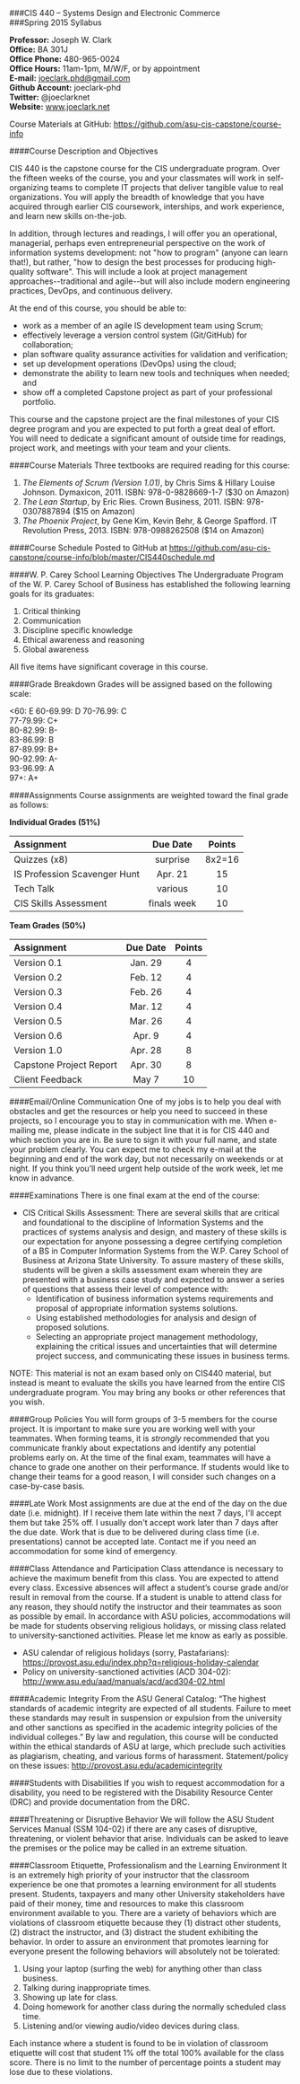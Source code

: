 ###CIS 440 – Systems Design and Electronic Commerce  
###Spring 2015 Syllabus

**Professor:**  Joseph W. Clark  
**Office:** BA 301J  
**Office Phone:**  480-965-0024  
**Office Hours:**  11am-1pm, M/W/F, or by appointment	  
**E-mail:**  joeclark.phd@gmail.com  
**Github Account:**  joeclark-phd  
**Twitter:** @joeclarknet  
**Website:** www.joeclark.net

Course Materials at GitHub:  https://github.com/asu-cis-capstone/course-info 

####Course Description and Objectives

CIS 440 is the capstone course for the CIS undergraduate program.  Over the fifteen weeks of the course, you and your classmates will work in self-organizing teams to complete IT projects that deliver tangible value to real organizations.  You will apply the breadth of knowledge that you have acquired through earlier CIS coursework, interships, and work experience, and learn new skills on-the-job.  

In addition, through lectures and readings, I will offer you an operational, managerial, perhaps even entrepreneurial perspective on the work of information systems development: not "how to program" (anyone can learn that!), but rather, "how to design the best processes for producing high-quality software".  This will include a look at project management approaches--traditional and agile--but will also include modern engineering practices, DevOps, and continuous delivery.

At the end of this course, you should be able to:

- work as a member of an agile IS development team using Scrum;
- effectively leverage a version control system (Git/GitHub) for collaboration;
- plan software quality assurance activities for validation and verification;
- set up development operations (DevOps) using the cloud;
- demonstrate the ability to learn new tools and techniques when needed; and
- show off a completed Capstone project as part of your professional portfolio.

This course and the capstone project are the final milestones of your CIS degree program and you are expected to put forth a great deal of effort.  You will need to dedicate a significant amount of outside time for readings, project work, and meetings with your team and your clients.

####Course Materials 
Three textbooks are required reading for this course:

1. *The Elements of Scrum (Version 1.01)*, by Chris Sims & Hillary Louise Johnson.  Dymaxicon, 2011.   ISBN: 978-0-9828669-1-7   ($30 on Amazon)
1. *The Lean Startup*, by Eric Ries.  Crown Business, 2011.   ISBN: 978-0307887894   ($15 on Amazon)
1. *The Phoenix Project*, by Gene Kim, Kevin Behr, & George Spafford.  IT Revolution Press, 2013.   ISBN: 978-0988262508   ($14 on Amazon)

####Course Schedule
Posted to GitHub at https://github.com/asu-cis-capstone/course-info/blob/master/CIS440schedule.md

####W. P. Carey School Learning Objectives
The Undergraduate Program of the W. P. Carey School of Business has established the following learning goals for its graduates:

1. Critical thinking
2. Communication
3. Discipline specific knowledge
4. Ethical awareness and reasoning
5. Global awareness

All five items have significant coverage in this course.

####Grade Breakdown
Grades will be assigned based on the following scale:

<60: E 
60-69.99: D
70-76.99: C  
77-79.99: C+  
80-82.99: B-  
83-86.99: B  
87-89.99: B+  
90-92.99: A-  
93-96.99: A  
97+: A+

####Assignments
Course assignments are weighted toward the final grade as follows:

**Individual Grades (51%)**

| Assignment                   | Due Date    | Points |
|:---------------------------- |:-----------:|:------:|
| Quizzes (x8)                 | surprise    | 8x2=16 |
| IS Profession Scavenger Hunt | Apr. 21     | 15     |
| Tech Talk                    | various     | 10     |
| CIS Skills Assessment        | finals week | 10     |

**Team Grades (50%)**

| Assignment              | Due Date | Points |
|:----------------------- |:--------:|:------:|
| Version 0.1             | Jan. 29  | 4      |
| Version 0.2             | Feb. 12  | 4      |
| Version 0.3             | Feb. 26  | 4      |
| Version 0.4             | Mar. 12  | 4      |
| Version 0.5             | Mar. 26  | 4      |
| Version 0.6             | Apr. 9   | 4      |
| Version 1.0             | Apr. 28  | 8      |
| Capstone Project Report | Apr. 30  | 8      |
| Client Feedback         | May 7    | 10     |


####Email/Online Communication 
One of my jobs is to help you deal with obstacles and get the resources or help you need to succeed in these projects, so I encourage you to stay in communication with me.  When e-mailing me, please indicate in the subject line that it is for CIS 440 and which section you are in.  Be sure to sign it with your full name, and state your problem clearly.  You can expect me to check my e-mail at the beginning and end of the work day, but not necessarily on weekends or at night.  If you think you’ll need urgent help outside of the work week, let me know in advance.


####Examinations 
There is one final exam at the end of the course:
- CIS Critical Skills Assessment:  There are several skills that are critical and foundational to the discipline of Information Systems and the practices of systems analysis and design, and mastery of these skills is our expectation for anyone possessing a degree certifying completion of a BS in Computer Information Systems from the W.P. Carey School of Business at Arizona State University.  To assure mastery of these skills, students will be given a skills assessment exam wherein they are presented with a business case study and expected to answer a series of questions that assess their level of competence with:
    - Identification of business information systems requirements and proposal of appropriate information systems solutions.
    - Using established methodologies for analysis and design of proposed solutions.
    - Selecting an appropriate project management methodology, explaining the critical issues and uncertainties that will determine project success, and communicating these issues in business terms.

NOTE: This material is not an exam based only on CIS440 material, but instead is meant to evaluate the skills you have learned from the entire CIS undergraduate program.  You may bring any books or other references that you wish.
	
	
####Group Policies 
You will form groups of 3-5 members for the course project.  It is important to make sure you are working well with your teammates.  When forming teams, it is *strongly* recommended that you communicate frankly about expectations and identify any potential problems early on.  At the time of the final exam, teammates will have a chance to grade one another on their performance.  If students would like to change their teams for a good reason, I will consider such changes on a case-by-case basis.

####Late Work
Most assignments are due at the end of the day on the due date (i.e. midnight).  If I receive them late within the next 7 days, I'll accept them but take 25% off.  I usually don't accept work later than 7 days after the due date.  Work that is due to be delivered during class time (i.e. presentations) cannot be accepted late.  Contact me if you need an accommodation for some kind of emergency.

####Class Attendance and Participation 
Class attendance is necessary to achieve the maximum benefit from this class. You are expected to attend every class. Excessive absences will affect a student’s course grade and/or result in removal from the course.  If a student is unable to attend class for any reason, they should notify the instructor and their teammates as soon as possible by email.  In accordance with ASU policies, accommodations will be made for students observing religious holidays, or missing class related to university-sanctioned activities.  Please let me know as early as possible.
- ASU calendar of religious holidays (sorry, Pastafarians): https://provost.asu.edu/index.php?q=religious-holiday-calendar
- Policy on university-sanctioned activities (ACD 304-02): http://www.asu.edu/aad/manuals/acd/acd304-02.html

####Academic Integrity
From the ASU General Catalog:  “The highest standards of academic integrity are expected of all students. Failure to meet these standards may result in suspension or expulsion from the university and other sanctions as specified in the academic integrity policies of the individual colleges.”  By law and regulation, this course will be conducted within the ethical standards of ASU at large, which preclude such activities as plagiarism, cheating, and various forms of harassment.  Statement/policy on these issues:    http://provost.asu.edu/academicintegrity

####Students with Disabilities
If you wish to request accommodation for a disability, you need to be registered with the Disability Resource Center (DRC) and provide documentation from the DRC.

####Threatening or Disruptive Behavior
We will follow the ASU Student Services Manual (SSM 104-02) if there are any cases of disruptive, threatening, or violent behavior that arise.  Individuals can be asked to leave the premises or the police may be called in an extreme situation.

####Classroom Etiquette, Professionalism and the Learning Environment
It is an extremely high priority of your instructor that the classroom experience be one that promotes a learning environment for all students present. Students, taxpayers and many other University stakeholders have paid of their money, time and resources to make this classroom environment available to you. There are a variety of behaviors which are violations of classroom etiquette because they (1) distract other students, (2) distract the instructor, and (3) distract the student exhibiting the behavior. In order to assure an environment that promotes learning for everyone present the following behaviors will absolutely not be tolerated:

1. Using your laptop (surfing the web) for anything other than class business.
2. Talking during inappropriate times.
3. Showing up late for class.
4. Doing homework for another class during the normally scheduled class time.
5. Listening and/or viewing audio/video devices during class.

Each instance where a student is found to be in violation of classroom etiquette will cost that student 1% off the total 100% available for the class score. There is no limit to the number of percentage points a student may lose due to these violations.
